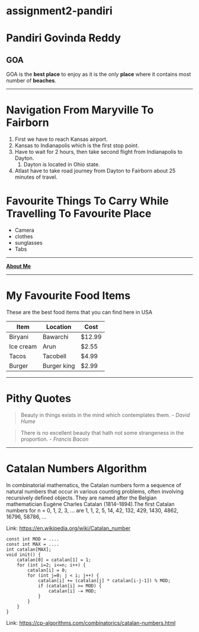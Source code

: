 # assignment2-pandiri
# Pandiri Govinda Reddy
## GOA

GOA is the **best place** to enjoy as it is the only **place** where it contains most number of **beaches**.

***

# Navigation From Maryville To Fairborn

1. First we have to reach Kansas airport. 
2. Kansas to Indianapolis which is the first stop point. 
3. Have to wait for 2 hours, then take second flight from Indianapolis to Dayton.
    1. Dayton is located in Ohio state. 
4. Atlast have to take road journey from Dayton to Fairborn about 25 minutes of travel. 

# Favourite Things To Carry While Travelling To Favourite Place 

* Camera
* clothes
* sunglasses
* Tabs

---

**[About Me](AboutMe.md)**

---

# My Favourite Food Items

These are the best food items that you can find here in USA

| Item  | Location  | Cost  |   
|---|---|---|
| Biryani  |  Bawarchi |  $12.99 |   
|  Ice cream | Arun  |  $2.55 |   
| Tacos  |Tacobell   |$4.99   |
|   Burger| Burger king  |  $2.99 |

***

# Pithy Quotes

>Beauty in things exists in the mind which contemplates them. - *David Hume*

>There is no excellent beauty that hath not some strangeness in the proportion. - *Francis Bacon*

---

# Catalan Numbers Algorithm

In combinatorial mathematics, the Catalan numbers form a sequence of natural numbers that occur in various counting problems, often involving recursively defined objects. They are named after the Belgian mathematician Eugène Charles Catalan (1814–1894).The first Catalan numbers for n = 0, 1, 2, 3, ... are
1, 1, 2, 5, 14, 42, 132, 429, 1430, 4862, 16796, 58786, ...

Link: <https://en.wikipedia.org/wiki/Catalan_number>

```
const int MOD = ....
const int MAX = ....
int catalan[MAX];
void init() {
    catalan[0] = catalan[1] = 1;
    for (int i=2; i<=n; i++) {
        catalan[i] = 0;
        for (int j=0; j < i; j++) {
            catalan[i] += (catalan[j] * catalan[i-j-1]) % MOD;
            if (catalan[i] >= MOD) {
                catalan[i] -= MOD;
            }
        }
    }
}
```

Link: <https://cp-algorithms.com/combinatorics/catalan-numbers.html>